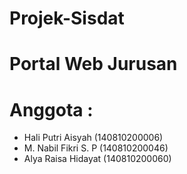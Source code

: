 # Projek-Sisdat

# Portal Web Jurusan

# Anggota :
- Hali Putri Aisyah (140810200006)
- M. Nabil Fikri S. P (140810200046)
- Alya Raisa Hidayat (140810200060)
